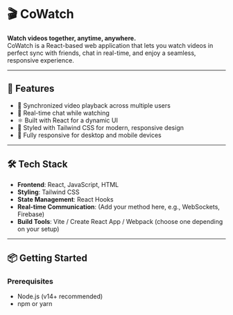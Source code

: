 # 🎬 CoWatch

**Watch videos together, anytime, anywhere.**  
CoWatch is a React-based web application that lets you watch videos in perfect sync with friends, chat in real-time, and enjoy a seamless, responsive experience.

---

## 🚀 Features

- 🔄 Synchronized video playback across multiple users  
- 💬 Real-time chat while watching  
- ⚛️ Built with React for a dynamic UI  
- 🎨 Styled with Tailwind CSS for modern, responsive design  
- 📱 Fully responsive for desktop and mobile devices  

---

## 🛠️ Tech Stack

- **Frontend**: React, JavaScript, HTML  
- **Styling**: Tailwind CSS  
- **State Management**: React Hooks  
- **Real-time Communication**: (Add your method here, e.g., WebSockets, Firebase)  
- **Build Tools**: Vite / Create React App / Webpack (choose one depending on your setup)  

---

## 📦 Getting Started

### Prerequisites

- Node.js (v14+ recommended)  
- npm or yarn  


